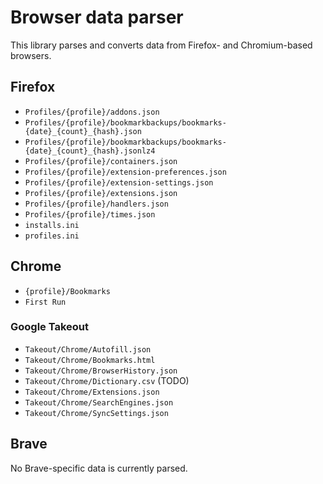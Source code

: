 # Browser data parser

This library parses and converts data from Firefox- and Chromium-based
browsers.

## Firefox

- `Profiles/{profile}/addons.json`
- `Profiles/{profile}/bookmarkbackups/bookmarks-{date}_{count}_{hash}.json`
- `Profiles/{profile}/bookmarkbackups/bookmarks-{date}_{count}_{hash}.jsonlz4`
- `Profiles/{profile}/containers.json`
- `Profiles/{profile}/extension-preferences.json`
- `Profiles/{profile}/extension-settings.json`
- `Profiles/{profile}/extensions.json`
- `Profiles/{profile}/handlers.json`
- `Profiles/{profile}/times.json`
- `installs.ini`
- `profiles.ini`

## Chrome

- `{profile}/Bookmarks`
- `First Run`

### Google Takeout

- `Takeout/Chrome/Autofill.json`
- `Takeout/Chrome/Bookmarks.html`
- `Takeout/Chrome/BrowserHistory.json`
- `Takeout/Chrome/Dictionary.csv` (TODO)
- `Takeout/Chrome/Extensions.json`
- `Takeout/Chrome/SearchEngines.json`
- `Takeout/Chrome/SyncSettings.json`

## Brave

No Brave-specific data is currently parsed.
